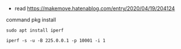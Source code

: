 
- read 
https://makemove.hatenablog.com/entry/2020/04/19/204124

command pkg install

```
sudo apt install iperf
```

```
iperf -s -u -B 225.0.0.1 -p 10001 -i 1
```

